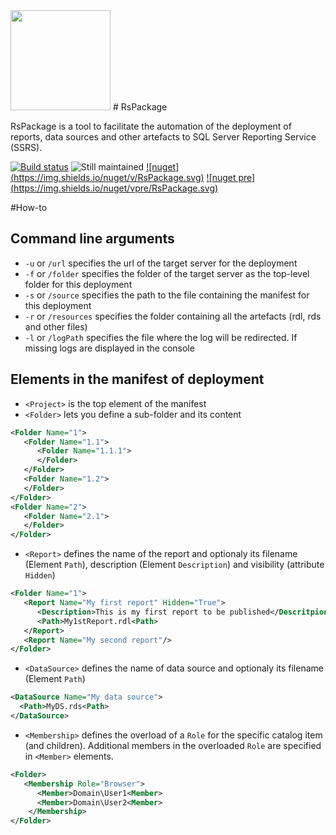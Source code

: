 <img src="https://github.com/Seddryck/RsPackage/raw/develop/RsPackage-title.png" width="160px">
# RsPackage

RsPackage is a tool to facilitate the automation of the deployment of reports, data sources and other artefacts to SQL Server Reporting Service (SSRS).

[![Build status](https://ci.appveyor.com/api/projects/status/7k5tda804jbcvlq4?svg=true)](https://ci.appveyor.com/project/CdricLCharlier/RsPackage)
![Still maintained](https://img.shields.io/maintenance/yes/2017.svg)
[![nuget] (https://img.shields.io/nuget/v/RsPackage.svg)](https://www.nuget.org/packages/RsPackage/)
[![nuget pre] (https://img.shields.io/nuget/vpre/RsPackage.svg)](https://www.nuget.org/packages/RsPackage/)

#How-to

## Command line arguments

* ```-u``` or ```/url``` specifies the url of the target server for the deployment
* ```-f``` or ```/folder``` specifies the folder of the target server as the top-level folder for this deployment
* ```-s``` or ```/source``` specifies the path to the file containing the manifest for this deployment
* ```-r``` or ```/resources``` specifies the folder containing all the artefacts (rdl, rds and other files)
* ```-l``` or ```/logPath``` specifies the file where the log will be redirected. If missing logs are displayed in the console

## Elements in the manifest of deployment

* ```<Project>``` is the top element of the manifest
* ```<Folder>``` lets you define a sub-folder and its content
``` xml
<Folder Name="1">
   <Folder Name="1.1">
      <Folder Name="1.1.1">
      </Folder>
   </Folder>
   <Folder Name="1.2">
   </Folder>
</Folder>
<Folder Name="2">
   <Folder Name="2.1">
   </Folder>
</Folder>
```
* ```<Report>``` defines the name of the report and optionaly its filename (Element ```Path```), description (Element ```Description```) and visibility (attribute ```Hidden```)
``` xml
<Folder Name="1">
   <Report Name="My first report" Hidden="True">
      <Description>This is my first report to be published</Descritpion>
      <Path>My1stReport.rdl<Path>
   </Report>
   <Report Name="My second report"/>
</Folder>
```
* ```<DataSource>``` defines the name of data source and optionaly its filename (Element ```Path```)
``` xml
<DataSource Name="My data source">
  <Path>MyDS.rds<Path>
</DataSource>
```
* ```<Membership>``` defines the overload of a ```Role``` for the specific catalog item (and children). Additional members in the overloaded ```Role``` are specified in ```<Member>``` elements.
``` xml
<Folder>
   <Membership Role="Browser">
      <Member>Domain\User1<Member>
      <Member>Domain\User2<Member>
    </Membership>
</Folder>
```

